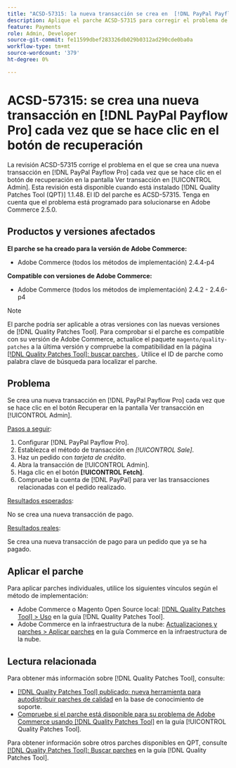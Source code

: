 ```yaml
---
title: "ACSD-57315: la nueva transacción se crea en  [!DNL PayPal Payflow Pro] cada vez que se hace clic en el botón de recuperación"
description: Aplique el parche ACSD-57315 para corregir el problema de Adobe Commerce en el que se crea una nueva transacción en  [!DNL PayPal Payflow Pro]  cada vez que se hace clic en el botón de recuperación en la pantalla Ver transacción en [!UICONTROL Admin].
feature: Payments
role: Admin, Developer
source-git-commit: fe11599dbef283326db029b0312ad290cde0ba0a
workflow-type: tm+mt
source-wordcount: '379'
ht-degree: 0%

---
```


# ACSD-57315: se crea una nueva transacción en [!DNL PayPal Payflow Pro] cada vez que se hace clic en el botón de recuperación

La revisión ACSD-57315 corrige el problema en el que se crea una nueva transacción en [!DNL PayPal Payflow Pro] cada vez que se hace clic en el botón de recuperación en la pantalla Ver transacción en [!UICONTROL Admin]. Esta revisión está disponible cuando está instalado [!DNL Quality Patches Tool (QPT)] 1.1.48. El ID del parche es ACSD-57315. Tenga en cuenta que el problema está programado para solucionarse en Adobe Commerce 2.5.0.

## Productos y versiones afectados

**El parche se ha creado para la versión de Adobe Commerce:**

* Adobe Commerce (todos los métodos de implementación) 2.4.4-p4

**Compatible con versiones de Adobe Commerce:**

* Adobe Commerce (todos los métodos de implementación) 2.4.2 - 2.4.6-p4

>[!NOTE]
>
>El parche podría ser aplicable a otras versiones con las nuevas versiones de [!DNL Quality Patches Tool]. Para comprobar si el parche es compatible con su versión de Adobe Commerce, actualice el paquete `magento/quality-patches` a la última versión y compruebe la compatibilidad en la página [[!DNL Quality Patches Tool]: buscar parches ](https://experienceleague.adobe.com/tools/commerce-quality-patches/index.html). Utilice el ID de parche como palabra clave de búsqueda para localizar el parche.

## Problema

Se crea una nueva transacción en [!DNL PayPal Payflow Pro] cada vez que se hace clic en el botón Recuperar en la pantalla Ver transacción en [!UICONTROL Admin].

<u>Pasos a seguir</u>:

1. Configurar [!DNL PayPal Payflow Pro].
1. Establezca el método de transacción en *[!UICONTROL Sale]*.
1. Haz un pedido con *tarjeta de crédito*.
1. Abra la transacción de [!UICONTROL Admin].
1. Haga clic en el botón **[!UICONTROL Fetch]**.
1. Compruebe la cuenta de [!DNL PayPal] para ver las transacciones relacionadas con el pedido realizado.

<u>Resultados esperados</u>:

No se crea una nueva transacción de pago.

<u>Resultados reales</u>:

Se crea una nueva transacción de pago para un pedido que ya se ha pagado.

## Aplicar el parche

Para aplicar parches individuales, utilice los siguientes vínculos según el método de implementación:

* Adobe Commerce o Magento Open Source local: [[!DNL Quality Patches Tool] > Uso](/help/tools/quality-patches-tool/usage.md) en la guía [!DNL Quality Patches Tool].
* Adobe Commerce en la infraestructura de la nube: [Actualizaciones y parches > Aplicar parches](https://experienceleague.adobe.com/docs/commerce-cloud-service/user-guide/develop/upgrade/apply-patches.html) en la guía Commerce en la infraestructura de la nube.

## Lectura relacionada

Para obtener más información sobre [!DNL Quality Patches Tool], consulte:

* [[!DNL Quality Patches Tool] publicado: nueva herramienta para autodistribuir parches de calidad](https://experienceleague.adobe.com/en/docs/commerce-knowledge-base/kb/announcements/commerce-announcements/magento-quality-patches-released-new-tool-to-self-serve-quality-patches) en la base de conocimiento de soporte.
* [Compruebe si el parche está disponible para su problema de Adobe Commerce usando [!DNL Quality Patches Tool]](/help/tools/quality-patches-tool/patches-available-in-qpt/check-patch-for-magento-issue-with-magento-quality-patches.md) en la guía [!UICONTROL Quality Patches Tool].


Para obtener información sobre otros parches disponibles en QPT, consulte [[!DNL Quality Patches Tool]: Buscar parches](https://experienceleague.adobe.com/tools/commerce-quality-patches/index.html) en la guía [!DNL Quality Patches Tool].
